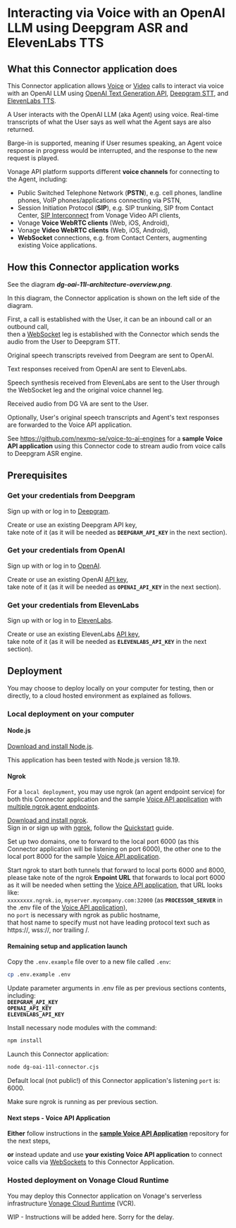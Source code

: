 # Interacting via Voice with an OpenAI LLM using Deepgram ASR and ElevenLabs TTS

## What this Connector application does

This Connector application allows [Voice](https://www.vonage.com/communications-apis/voice/) or [Video](https://www.vonage.com/communications-apis/video/) calls to interact via voice with an OpenAI LLM using [OpenAI Text Generation API](https://platform.openai.com/docs/guides/text?api-mode=chat), [Deepgram STT](https://deepgram.com/product/speech-to-text), and [ElevenLabs TTS](https://elevenlabs.io/text-to-speech).

A User interacts with the OpenAI LLM (aka Agent) using voice. Real-time transcripts of what the User says as well what the Agent says are also returned.

Barge-in is supported, meaning if User resumes speaking, an Agent voice response in progress would be interrupted, and the response to the new request is played.

Vonage API platform supports different **voice channels** for connecting to the Agent, including:
- Public Switched Telephone Network (**PSTN**), e.g. cell phones, landline phones, VoIP phones/applications connecting via PSTN,
- Session Initiation Protocol (**SIP**), e.g. SIP trunking, SIP from Contact Center, [SIP Interconnect](https://tokbox.com/developer/guides/sip) from Vonage Video API clients,
- Vonage **Voice WebRTC clients** (Web, iOS, Android),
- Vonage **Video WebRTC clients** (Web, iOS, Android),
- **WebSocket** connections, e.g. from Contact Centers, augmenting existing Voice applications.

## How this Connector application works

See the diagram **_dg-oai-11l-architecture-overview.png_**.</br>

In this diagram, the Connector application is shown on the left side of the diagram.</br>

First, a call is established with the User, it can be an inbound call or an outbound call,</br>
then a [WebSocket](https://developer.vonage.com/en/voice/voice-api/concepts/websockets) leg is established with the Connector which sends the audio from the User to Deepgram STT.</br>

Original speech transcripts reveived from Deegram are sent to OpenAI.</br>

Text responses received from OpenAI are sent to ElevenLabs.</br>

Speech synthesis received from ElevenLabs are sent to the User through the WebSocket leg and the original voice channel leg.</br>

Received audio from DG VA are sent to the User.</br>

Optionally, User's original speech transcripts and Agent's text responses are forwarded to the Voice API application.</br>

See https://github.com/nexmo-se/voice-to-ai-engines for a **sample Voice API application** using this Connector code to stream audio from voice calls to Deepgram ASR engine.

## Prerequisites

### Get your credentials from Deepgram

Sign up with or log in to [Deepgram](https://deepgram.com).</br>

Create or use an existing Deepgram API key,</br>
take note of it (as it will be needed as **`DEEPGRAM_API_KEY`** in the next section).</br>

### Get your credentials from OpenAI

Sign up with or log in to [OpenAI](https://auth.openai.com/log-in).</br>

Create or use an existing OpenAI [API key](https://platform.openai.com/settings/organization/api-keys),</br>
take note of it (as it will be needed as **`OPENAI_API_KEY`** in the next section).</br>

### Get your credentials from ElevenLabs

Sign up with or log in to [ElevenLabs](https://elevenlabs.io/app/sign-in).</br>

Create or use an existing ElevenLabs [API key](https://elevenlabs.io/app/settings/api-keys),</br>
take note of it (as it will be needed as **`ELEVENLABS_API_KEY`** in the next section).</br>


## Deployment

You may choose to deploy locally on your computer for testing, then or directly, to a cloud hosted environment as explained as follows.

### Local deployment on your computer

#### Node.js

[Download and install Node.js](https://nodejs.org/en/download/package-manager).

This application has been tested with Node.js version 18.19.

#### Ngrok

For a `local deployment`, you may use ngrok (an agent endpoint service) for both this Connector application and the sample [Voice API application](https://github.com/nexmo-se/voice-to-ai-engines) with [multiple ngrok agent endpoints](https://ngrok.com/docs/traffic-policy/getting-started/agent-endpoints/config-file/).

[Download and install ngrok](https://ngrok.com/downloads).</br>
Sign in or sign up with [ngrok](https://ngrok.com/), follow the [Quickstart](https://ngrok.com/docs/getting-started/) guide.

Set up two domains, one to forward to the local port 6000 (as this Connector application will be listening on port 6000), the other one to the local port 8000 for the sample [Voice API application](https://github.com/nexmo-se/voice-to-ai-engines).


Start ngrok to start both tunnels that forward to local ports 6000 and 8000,</br>
please take note of the ngrok **Enpoint URL** that forwards to local port 6000 as it will be needed when setting the [Voice API application](https://github.com/nexmo-se/voice-app-websockets),
that URL looks like:</br>
`xxxxxxxx.ngrok.io`, `myserver.mycompany.com:32000`  (as **`PROCESSOR_SERVER`** in the .env file of the [Voice API application](https://github.com/nexmo-se/voice-to-ai-engines)),</br>
no `port` is necessary with ngrok as public hostname,</br>
that host name to specify must not have leading protocol text such as https://, wss://, nor trailing /.

#### Remaining setup and application launch

Copy the `.env.example` file over to a new file called `.env`:
```bash
cp .env.example .env
```
Update parameter arguments in .env file as per previous sections contents, including:<br>
**`DEEPGRAM_API_KEY`**<br>
**`OPENAI_API_KEY`**<br>
**`ELEVENLABS_API_KEY`**<br>


Install necessary node modules with the command:<br>
 ```bash
npm install
```

Launch this Connector application:<br>
```bash
node dg-oai-11l-connector.cjs
```
Default local (not public!) of this Connector application's listening `port` is: 6000.

Make sure ngrok is running as per previous section.

#### Next steps - Voice API Application

**Either** follow instructions in the [**sample Voice API Application**](https://github.com/nexmo-se/voice-to-ai-engines) repository for the next steps,

**or** instead update and use **your existing Voice API application** to connect voice calls via [WebSockets](https://developer.vonage.com/en/voice/voice-api/concepts/websockets) to this Connector Application.

### Hosted deployment on Vonage Cloud Runtime

You may deploy this Connector application on Vonage's serverless infrastructure [Vonage Cloud Runtime](https://developer.vonage.com/en/vonage-cloud-runtime/overview) (VCR).

WIP - Instructions will be added here. Sorry for the delay.






